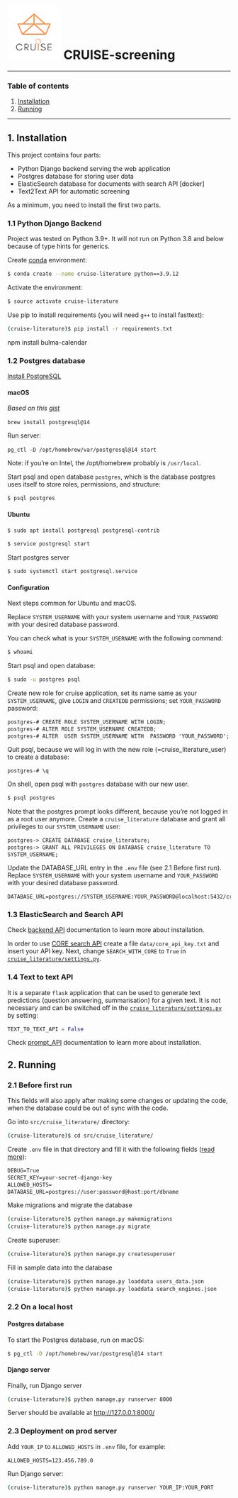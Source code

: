 # ![cruise-logo.png](src%2Fcruise_literature%2Fstatic%2Fimg%2Fcruise-logo-small.png) CRUISE-screening 

---

### Table of contents
1. [Installation](#installation)
2. [Running](#running)


---

## <a name='installation' /> 1. Installation

This project contains four parts:

- Python Django backend serving the web application
- Postgres database for storing user data
- ElasticSearch database for documents with search API [docker]
- Text2Text API for automatic screening

As a minimum, you need to install the first two parts.

### 1.1 Python Django Backend

Project was tested on Python 3.9+. It will not run on Python 3.8 and below because of type hints for generics.

Create [conda](https://docs.conda.io/en/latest/miniconda.html) environment:

```bash
$ conda create --name cruise-literature python==3.9.12
```

Activate the environment:

```bash
$ source activate cruise-literature
```

Use pip to install requirements (you will need `g++` to install fasttext):

```bash
(cruise-literature)$ pip install -r requirements.txt
```

npm install bulma-calendar


### 1.2 Postgres database

[Install PostgreSQL](https://www.postgresql.org/download/)

#### macOS

*Based on this [gist](https://gist.github.com/phortuin/2fe698b6c741fd84357cec84219c6667)*

`brew install postgresql@14`

Run server:

`pg_ctl -D /opt/homebrew/var/postgresql@14 start`

Note: if you’re on Intel, the /opt/homebrew probably is `/usr/local`.

Start psql and open database `postgres`, which is the database postgres uses itself to store roles, permissions, and structure:

```bash
$ psql postgres
```

#### Ubuntu

```bash
$ sudo apt install postgresql postgresql-contrib
```

```bash
$ service postgresql start
```

Start postgres server

```bash
$ sudo systemctl start postgresql.service
```

#### Configuration

Next steps common for Ubuntu and macOS.

Replace `SYSTEM_USERNAME` with your system username and `YOUR_PASSWORD` with your desired database password.

You can check what is your `SYSTEM_USERNAME` with the following command:

```bash
$ whoami
```

Start psql and open database:

```bash
$ sudo -u postgres psql
```

Create new role for cruise application, set its name same as your `SYSTEM_USERNAME`, give `LOGIN` and `CREATEDB` permissions; set `YOUR_PASSWORD` password:

```postgres
postgres-# CREATE ROLE SYSTEM_USERNAME WITH LOGIN;
postgres-# ALTER ROLE SYSTEM_USERNAME CREATEDB;
postgres-# ALTER  USER SYSTEM_USERNAME WITH  PASSWORD 'YOUR_PASSWORD';
```

Quit psql, because we will log in with the new role (=cruise_literature_user) to create a database:

```postgres
postgres-# \q
```


On shell, open psql with `postgres` database with our new user.

```bash
$ psql postgres
```

Note that the postgres prompt looks different, because you’re not logged in as a root user anymore. Create a `cruise_literature` database and grant all privileges to our `SYSTEM_USERNAME` user:

```postgres
postgres-> CREATE DATABASE cruise_literature;
postgres-> GRANT ALL PRIVILEGES ON DATABASE cruise_literature TO SYSTEM_USERNAME;
```

Update the DATABASE_URL entry in the `.env` file (see 2.1 Before first run). Replace `SYSTEM_USERNAME` with your system username and `YOUR_PASSWORD` with your desired database password.

```text
DATABASE_URL=postgres://SYSTEM_USERNAME:YOUR_PASSWORD@localhost:5432/cruise_literature
```


### 1.3 ElasticSearch and Search API

Check [backend API](src/backend/README.md) documentation to learn more about installation.

In order to use [CORE search API](https://core.ac.uk/services/api) create a file `data/core_api_key.txt` and insert your API key.
Next, change `SEARCH_WITH_CORE` to  `True` in [`cruise_literature/settings.py`](src/cruise_literature/cruise_literature/settings.py).

### 1.4 Text to text API

It is a separate `flask` application that can be used to generate text predictions (question answering, summarisation) for a given text.
It is not necessary and can be switched off in the [`cruise_literature/settings.py`](src/cruise_literature/cruise_literature/settings.py) by setting:

```python
TEXT_TO_TEXT_API = False
```

Check [prompt_API](src/backend/prompt_api/README.md) documentation to learn more about installation.


## <a name='running' /> 2. Running

### 2.1 Before first run

This fields will also apply after making some changes or updating the code, when the database could be out of sync with the code.

Go into `src/cruise_literature/` directory: 

```bash
(cruise-literature)$ cd src/cruise_literature/
```

Create `.env` file in that directory and fill it with the following fields ([read more](https://django-environ.readthedocs.io/en/latest/quickstart.html)):

```text
DEBUG=True
SECRET_KEY=your-secret-django-key
ALLOWED_HOSTS=
DATABASE_URL=postgres://user:password@host:port/dbname
```

Make migrations and migrate the database

```bash
(cruise-literature)$ python manage.py makemigrations
(cruise-literature)$ python manage.py migrate
```

Create superuser:

```bash
(cruise-literature)$ python manage.py createsuperuser
```

Fill in sample data into the database

```bash
(cruise-literature)$ python manage.py loaddata users_data.json
(cruise-literature)$ python manage.py loaddata search_engines.json
```


### 2.2 On a local host

#### Postgres database

To start the Postgres database, run on macOS:

```bash
$ pg_ctl -D /opt/homebrew/var/postgresql@14 start
```

#### Django server

Finally, run Django server

```bash
(cruise-literature)$ python manage.py runserver 8000
```

Server should be available at http://127.0.0.1:8000/


### 2.3 Deployment on prod server

Add `YOUR_IP` to `ALLOWED_HOSTS` in `.env` file, for example:

```text
ALLOWED_HOSTS=123.456.789.0
```

Run Django server:

```bash
(cruise-literature)$ python manage.py runserver YOUR_IP:YOUR_PORT
```
